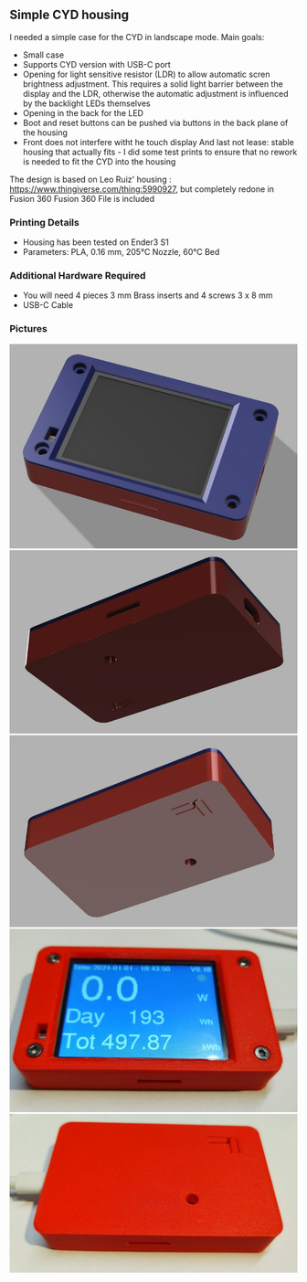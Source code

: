 ## Simple CYD housing

I needed a simple case for the CYD in landscape mode. Main goals:
- Small case
- Supports CYD version with USB-C port
- Opening for light sensitive resistor (LDR) to allow automatic scren brightness adjustment. This requires a solid light barrier between the display and the LDR, otherwise the automatic adjustment is influenced by the backlight LEDs themselves
- Opening in the back for the LED
- Boot and reset buttons can be pushed via buttons in the back plane of the housing
- Front does not interfere witht he touch display
And last not lease: stable housing that actually fits - I did some test prints to ensure that no rework is needed to fit the CYD into the housing

The design is based on Leo Ruiz' housing : https://www.thingiverse.com/thing:5990927, but completely redone in Fusion 360
Fusion 360 File is included

### Printing Details

- Housing has been tested on Ender3 S1 
- Parameters: PLA, 0.16 mm, 205°C Nozzle, 60°C Bed


### Additional Hardware Required

- You will need 4 pieces 3 mm Brass inserts and 4 screws 3 x 8 mm  
- USB-C Cable

### Pictures 
![Front](https://github.com/88markus88/ESP32-Cheap-Yellow-Display/blob/main/3dModels/Markus_CYD_Simple_Case/Markus%20CYD%20Box%201.jpg)
![Bottom1](https://github.com/88markus88/ESP32-Cheap-Yellow-Display/blob/main/3dModels/Markus_CYD_Simple_Case/Markus%20CYD%20Box%202.jpg)
![Bottom2](https://github.com/88markus88/ESP32-Cheap-Yellow-Display/blob/main/3dModels/Markus_CYD_Simple_Case/Markus%20CYD%20Box%203.jpg)
![Foto1](https://github.com/88markus88/ESP32-Cheap-Yellow-Display/blob/main/3dModels/Markus_CYD_Simple_Case/Markus%20CYD%20Box%20Front.jpg)
![Foto2](https://github.com/88markus88/ESP32-Cheap-Yellow-Display/blob/main/3dModels/Markus_CYD_Simple_Case/Markus%20CYD%20Box%20Back.jpg)
